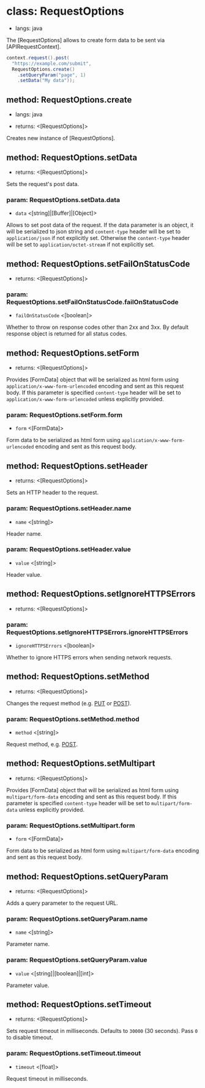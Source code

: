 # class: RequestOptions
* langs: java

The [RequestOptions] allows to create form data to be sent via [APIRequestContext].

```java
context.request().post(
  "https://example.com/submit",
  RequestOptions.create()
    .setQueryParam("page", 1)
    .setData("My data"));
```

## method: RequestOptions.create
* langs: java
- returns: <[RequestOptions]>

Creates new instance of [RequestOptions].

## method: RequestOptions.setData
- returns: <[RequestOptions]>

Sets the request's post data.

### param: RequestOptions.setData.data
- `data` <[string]|[Buffer]|[Object]>

Allows to set post data of the request. If the data parameter is an object, it will be serialized to json string
and `content-type` header will be set to `application/json` if not explicitly set. Otherwise the `content-type` header will be
set to `application/octet-stream` if not explicitly set.

## method: RequestOptions.setFailOnStatusCode
- returns: <[RequestOptions]>

### param: RequestOptions.setFailOnStatusCode.failOnStatusCode
- `failOnStatusCode` <[boolean]>

Whether to throw on response codes other than 2xx and 3xx. By default response object is returned
for all status codes.

## method: RequestOptions.setForm
- returns: <[RequestOptions]>

Provides [FormData] object that will be serialized as html form using `application/x-www-form-urlencoded` encoding and sent as
this request body. If this parameter is specified `content-type` header will be set to `application/x-www-form-urlencoded`
unless explicitly provided.

### param: RequestOptions.setForm.form
- `form` <[FormData]>

Form data to be serialized as html form using `application/x-www-form-urlencoded` encoding and sent as
this request body.

## method: RequestOptions.setHeader
- returns: <[RequestOptions]>

Sets an HTTP header to the request.

### param: RequestOptions.setHeader.name
- `name` <[string]>

Header name.

### param: RequestOptions.setHeader.value
- `value` <[string]>

Header value.

## method: RequestOptions.setIgnoreHTTPSErrors
- returns: <[RequestOptions]>

### param: RequestOptions.setIgnoreHTTPSErrors.ignoreHTTPSErrors
- `ignoreHTTPSErrors` <[boolean]>

Whether to ignore HTTPS errors when sending network requests.

## method: RequestOptions.setMethod
- returns: <[RequestOptions]>

Changes the request method (e.g. [PUT](https://developer.mozilla.org/en-US/docs/Web/HTTP/Methods/PUT) or
[POST](https://developer.mozilla.org/en-US/docs/Web/HTTP/Methods/POST)).

### param: RequestOptions.setMethod.method
- `method` <[string]>

Request method, e.g. [POST](https://developer.mozilla.org/en-US/docs/Web/HTTP/Methods/POST).

## method: RequestOptions.setMultipart
- returns: <[RequestOptions]>

Provides [FormData] object that will be serialized as html form using `multipart/form-data` encoding and sent as
this request body. If this parameter is specified `content-type` header will be set to `multipart/form-data`
unless explicitly provided.

### param: RequestOptions.setMultipart.form
- `form` <[FormData]>

Form data to be serialized as html form using `multipart/form-data` encoding and sent as
this request body.

## method: RequestOptions.setQueryParam
- returns: <[RequestOptions]>

Adds a query parameter to the request URL.

### param: RequestOptions.setQueryParam.name
- `name` <[string]>

Parameter name.

### param: RequestOptions.setQueryParam.value
- `value` <[string]|[boolean]|[int]>

Parameter value.

## method: RequestOptions.setTimeout
- returns: <[RequestOptions]>

Sets request timeout in milliseconds. Defaults to `30000` (30 seconds). Pass `0` to disable timeout.

### param: RequestOptions.setTimeout.timeout
- `timeout` <[float]>

Request timeout in milliseconds.
